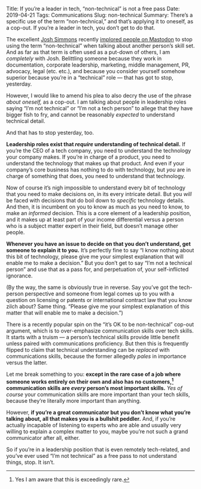 Title: If you’re a leader in tech, “non-technical” is not a free pass 
Date: 2019-04-21
Tags: Communications
Slug: non-technical
Summary: There’s a specific use of the term “non-technical,” and that’s applying it to oneself, as a cop-out. If you’re a leader in tech, you don’t get to do that.

The excellent [Josh Simmons](https://joshsimmons.com/) recently
[implored people on
Mastodon](https://josh.tel/@josh/109955068395820670)
to stop using the term “non-technical” when talking about another
person’s skill set. And as far as that term is often used as a
put-down of others, I am *completely* with Josh. Belittling someone
because they work in documentation, corporate leadership, marketing,
middle management, PR, advocacy, legal (etc. etc.), and because you
consider yourself somehow superior because you’re in a “technical”
role — that has got to stop, yesterday.

However, I would like to amend his plea to also decry the use of the
phrase _about oneself,_ as a cop-out. I am talking about people in
leadership roles saying “I’m not technical” or “I’m not a tech
person” to allege that they have bigger fish to fry, and cannot be
reasonably _expected_ to understand technical detail.

And that has to stop yesterday, too.

**Leadership roles exist that *require* understanding of technical
detail.** If you’re the CEO of a tech company, you need to understand
the technology your company makes. If you’re in charge of a product,
you need to understand the technology that makes up that product. And
even if your company’s core business has nothing to do with
technology, but _you_ are in charge of something that does, you need
to understand that technology.

Now of course it’s nigh impossible to understand every bit of
technology that you need to make decisions on, in its every intricate
detail. But you *will* be faced with decisions that do boil down to
*specific* technology details. And then, it is incumbent on you to
know as much as you need to know, to make an *informed* decision. This
is a core element of a leadership position, and it makes up at least
part of your income differential versus a person who is a subject
matter expert in their field, but doesn’t manage other people.

**Whenever you have an issue to decide on that you don’t understand,
get someone to explain it to you.** It’s perfectly fine to say “I know
nothing about this bit of technology, please give me your simplest
explanation that will enable me to make a decision.” But you don’t get
to say “I’m not a technical person” and use that as a pass for, and
perpetuation of, your self-inflicted ignorance.

(By the way, the same is obviously true in reverse. Say you’ve got the
tech-person perspective and someone from legal comes up to you with a
question on licensing or patents or international contract law that
you know zilch about? Same thing. “Please give me your simplest
explanation of this matter that will enable me to make a decision.”)

There is a recently popular spin on the “it’s OK to be non-technical”
cop-out argument, which is to over-emphasize communication skills over
tech skills. It starts with a truism — a person’s technical skills
provide little benefit unless paired with communications
proficiency. But then this is frequently flipped to claim that
technical understanding can be *replaced* with communications skills,
because the former allegedly *pales* in importance versus the latter.

Let me break something to you: **except in the rare case of a job
where someone works entirely on their own and also has no customers,[^1]
communication skills are *every* person’s most important skills.** *Yes of
course* your communication skills are more important than your tech
skills, because they’re literally more important than
anything. 

However, **if you’re a great communicator but you don’t know what
you’re talking about, all that makes you is a bullshit peddler.** And,
if you’re actually incapable of listening to experts who are able and
usually very willing to explain a complex matter to you, maybe you’re
not such a grand communicator after all, either.

So if you’re in a leadership position that is even remotely
tech-related, and you’ve ever used “I’m not technical” as a free pass
to not understand things, stop. It isn’t.

[^1]: Yes I am aware that this is exceedingly rare.

